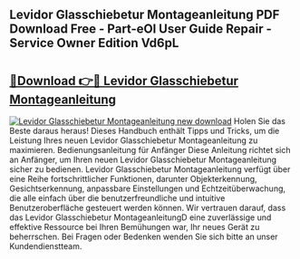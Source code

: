 ## Levidor Glasschiebetur Montageanleitung PDF Download Free - Part-eOl User Guide Repair - Service Owner Edition Vd6pL

# <h2><a href="http://df6fozm.blite.top/?on=Levidor+Glasschiebetur+Montageanleitung">🔗Download 👉🔴 Levidor Glasschiebetur Montageanleitung</a></h2>

[![Levidor Glasschiebetur Montageanleitung new download](https://i.imgur.com/lujVjoI.png)](http://df6fozm.blite.top/?on=Levidor+Glasschiebetur+Montageanleitung)
Holen Sie das Beste daraus heraus! Dieses Handbuch enthält Tipps und Tricks, um die Leistung Ihres neuen Levidor Glasschiebetur Montageanleitung zu maximieren. Bedienungsanleitung für Anfänger Diese Anleitung richtet sich an Anfänger, um Ihren neuen Levidor Glasschiebetur Montageanleitung sicher zu bedienen. Levidor Glasschiebetur Montageanleitung verfügt über eine Reihe fortschrittlicher Funktionen, darunter Objekterkennung, Gesichtserkennung, anpassbare Einstellungen und Echtzeitüberwachung, die alle einfach über die benutzerfreundliche und intuitive Benutzeroberfläche gesteuert werden können. Wir vertrauen darauf, dass das Levidor Glasschiebetur MontageanleitungD eine zuverlässige und effektive Ressource bei Ihren Bemühungen war, Ihr neues Gerät zu beherrschen. Bei Fragen oder Bedenken wenden Sie sich bitte an unser Kundendienstteam.
